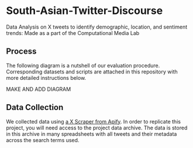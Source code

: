 # South-Asian-Twitter-Discourse
Data Analysis on X tweets to identify demographic, location, and sentiment trends: Made as a part of the Computational Media Lab

## Process
The following diagram is a nutshell of our evaluation procedure. Corresponding datasets and scripts are attached in this repository with more detailed instructions below.

MAKE AND ADD DIAGRAM

## Data Collection
We collected data using [a X Scraper from Apify](https://apify.com/apidojo/tweet-scraper). In order to replicate this project, you will need access to the project data archive. The data is stored in this archive in many spreadsheets with all tweets and their metadata across the search terms used.

